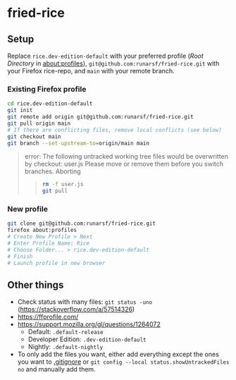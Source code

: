 # fried-rice

## Setup

Replace `rice.dev-edition-default` with your preferred profile (*Root Directory* in [about:profiles](about:profiles)), `git@github.com:runarsf/fried-rice.git` with your Firefox rice-repo, and `main` with your remote branch.

### Existing Firefox profile

```bash
cd rice.dev-edition-default
git init
git remote add origin git@github.com:runarsf/fried-rice.git
git pull origin main
# If there are conflicting files, remove local conflicts (see below)
git checkout main
git branch --set-upstream-to=origin/main main
```

> error: The following untracked working tree files would be overwritten by checkout:
>   user.js
> Please move or remove them before you switch branches.
> Aborting
> > ```bash
> > rm -f user.js
> > git pull
> > ```


### New profile

```bash
git clone git@github.com:runarsf/fried-rice.git
firefox about:profiles
# Create New Profile > Next
# Enter Profile Name: Rice
# Choose Folder... > rice.dev-edition-default
# Finish
# Launch profile in new browser
```

## Other things

- Check status with many files: `git status -uno` (https://stackoverflow.com/a/57514326)
- https://ffprofile.com/
- https://support.mozilla.org/gl/questions/1264072
  - Default: `.default-release`
  - Developer Edition: `.dev-edition-default`
  - Nightly: `.default-nightly`
- To only add the files you want, either add everything except the ones you want to [.gitignore](https://github.com/runarsf/fried-rice/blob/main/.gitignore) or `git config --local status.showUntrackedFiles no` and manually add them.
